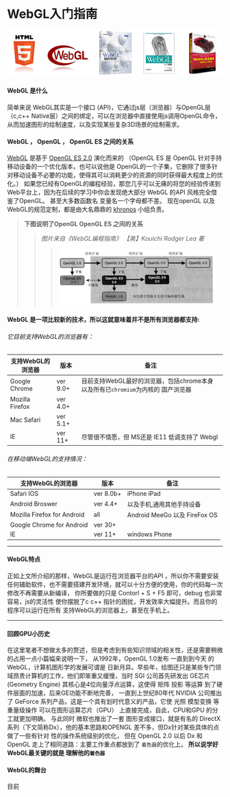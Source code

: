 ﻿# WebGL入门指南

![webgl](webgl-html5.png)

#### WebGL 是什么
简单来说 WebGL其实是一个接口 (API)，它通过js层（浏览器）与OpenGL层（c,c++ Native层）之间的绑定，可以在浏览器中直接使用js调用OpenGL命令，从而加速图形的绘制速度，以及实现某些复杂3D场景的绘制需求。

#### WebGL ， OpenGL ， OpenGL ES 之间的关系

[WebGL](http://baike.baidu.com/link?url=Apw_VZ3RKIKYxiwbPfWOpF3giJPqeFdcwi-wrLSetsybnxp_Scwk4vrtzvBHAw2bA6HsgkqfQKFlT7B1F9R3Cq) 是基于 [OpenGL ES 2.0](http://baike.baidu.com/link?url=5dMR9rm90HMSW8UoY30e5K4tYL77yBeKvrQUPsDSMauFbosAHU6nRGzcpaUGFBXBWC-Vyp4XuVuCprdmqbzk4K) 演化而来的 （OpenGL ES 是 OpenGL 针对手持移动设备的一个优化版本，也可以说他是 OpenGL的一个子集，它删除了很多针对移动设备不必要的功能，使得其可以消耗更少的资源的同时获得最大程度上的优化。）
如果您已经有OpenGL的编程经验，那您几乎可以无痛的将您的经验传递到Web平台上，因为在后续的学习中你会发现绝大部分 WebGL 的API 风格完全借鉴了OpenGL。 甚至大多数函数名 变量名一个字母都不差。
现在openGL 以及 WebGL的规范定制，都是由大名鼎鼎的 [khronos](http://cn.khronos.org) 小组负责。


> __下图说明了OpenGL OpenGL ES 之间的关系__
>> *图片来自《WebGL编程指南》 【美】Kouichi Rodger Lea 著*
>>> ![图片来自 《WebGL编程指南》](0-0_1.png)






#### WebGL 是一项比较新的技术，所以这就意味着并不是所有浏览器都支持:

###### 它目前支持WebGL的浏览器有：

|支持WebGL的浏览器|版本|备注|
|---|---|---|
|Google Chrome |ver 9.0+ |目前支持WebGL最好的浏览器，包括chrome本身 以及所有已`chromium`为内核的 国产浏览器|
|Mozilla Firefox| ver 4.0+|
|Mac Safari|ver 5.1+|
|IE|ver 11+|尽管很不情愿，但 MS还是 IE11 低调支持了 Webgl|


###### 在移动端WebGL的支持情况：

|支持WebGL的浏览器|版本|备注|
|---|---|---|
|Safari IOS |ver 8.0b+ | iPhone iPad|
|Android Broswer| ver 4.4+ | 以及手机,通用其他手持设备 |
|Mozilla Firefox for Android | all | Android MeeGo 以及 FireFox OS |
|Google Chrome for Android|ver 30+|
|IE|ver 11+| windows Phone |


---

#### WebGL特点
正如上文所介绍的那样，WebGL是运行在浏览器平台的API ，所以你不需要安装任何辅助软件，也不需要搭建开发环境，就可以十分方便的使用，你的代码每一次修改不再需要从新编译，
你所要做的只是 Contorl + S + F5 即可，debug 也非常容易，js的灵活性 使你摆脱了c  c++ 指针的困扰，开发效率大幅提升。而且你的程序可以运行在所有 支持WebGL的浏览器上，甚至在手机上。


---

#### 回顾GPU小历史

在这里笔者不想做太多的赘述，但是考虑到有些知识领域的相关性，还是需要稍微的占用一点小篇幅来说明一下， 从1992年，OpenGL 1.0发布 一直到到今天 的WebGL，计算机图形学的发展可谓是
日新月异。早些年，绘图还只是某些专门领域昂贵计算机的工作，他们即笨重又缓慢，当时 SGI 公司首先研发出 GE芯片(Geometry Engine) 其核心是4位向量浮点运算，这使得 矩阵 投影 等运算
到了硬件层面的加速，后来GE功能不断地完善，
一直到上世纪80年代 NVIDIA 公司推出了 GeForce 系列产品，这是一个具有划时代意义的产品，它使 光照 模型变换 等重量级操作 可以在图形运算芯片（GPU）
上直接完成，自此，CPU和GPU 的分工就更加明确。 与此同时 微软也推出了一套 图形变成接口，就是有名的 DirectX 系列（下文简称Dx），他的基本思路和OPENGL 差不多，但Dx针对某些具体的点做了一些有针对
性的操作系统级别的优化， 但在 OpenGL 2.0 以后 Dx 和 OpenGL 走上了相同道路：主要工作重点都放到了 `着色器`的优化上。 __所以说学好 WebGL最关键的就是 理解他的`着色器`__


#### WebGL的舞台
目前
